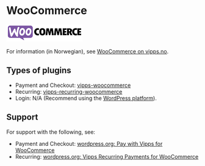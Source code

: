 <!-- START_METADATA
---
title: WooCommerce plugin platform
sidebar_label: WooCommerce
hide_table_of_contents: true
pagination_next: null
pagination_prev: null
---
END_METADATA -->

# WooCommerce

![WooCommerce logo](images/woocommerce.png)

For information (in Norwegian), see [WooCommerce on vipps.no](https://www.vipps.no/produkter-og-tjenester/bedrift/ta-betalt-paa-nett/ta-betalt-paa-nett/woocommerce/).

## Types of plugins

* Payment and Checkout: [vipps-woocommerce](https://github.com/vippsas/vipps-woocommerce)
* Recurring: [vipps-recurring-woocommerce](https://github.com/vippsas/vipps-recurring-woocommerce)
* Login: N/A (Recommend using the [WordPress platform](wordpress.md)).

## Support

For support with the following, see:

* Payment and Checkout: [wordpress.org: Pay with Vipps for WooCommerce](https://wordpress.org/support/plugin/woo-vipps/)
* Recurring: [wordpress.org: Vipps Recurring Payments for WooCommerce](https://wordpress.org/support/plugin/vipps-recurring-payments-gateway-for-woocommerce/)

